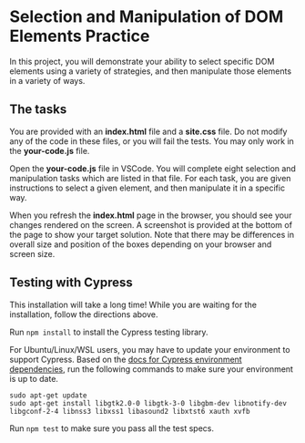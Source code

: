 # Selection and Manipulation of DOM Elements Practice

In this project, you will demonstrate your ability to select specific DOM
elements using a variety of strategies, and then manipulate those elements in a
variety of ways.

## The tasks

You are provided with an **index.html** file and a **site.css** file. Do not
modify any of the code in these files, or you will fail the tests. You may only
work in the **your-code.js** file.

Open the **your-code.js** file in VSCode. You will complete eight selection and
manipulation tasks which are listed in that file. For each task, you are given
instructions to select a given element, and then manipulate it in a specific
way.

When you refresh the **index.html** page in the browser, you should see your
changes rendered on the screen. A screenshot is provided at the bottom of the
page to show your target solution. Note that there may be differences in overall
size and position of the boxes depending on your browser and screen size. 

## Testing with Cypress

This installation will take a long time! While you are waiting for the
installation, follow the directions above.

Run `npm install` to install the Cypress testing library.

For Ubuntu/Linux/WSL users, you may have to update your environment to support
Cypress. Based on the [docs for Cypress environment dependencies], run the
following commands to make sure your environment is up to date.

```shell
sudo apt-get update
sudo apt-get install libgtk2.0-0 libgtk-3-0 libgbm-dev libnotify-dev libgconf-2-4 libnss3 libxss1 libasound2 libxtst6 xauth xvfb
```

Run `npm test` to make sure you pass all the test specs.

[docs for Cypress environment dependencies]: https://docs.cypress.io/guides/continuous-integration/introduction#Dependencies
